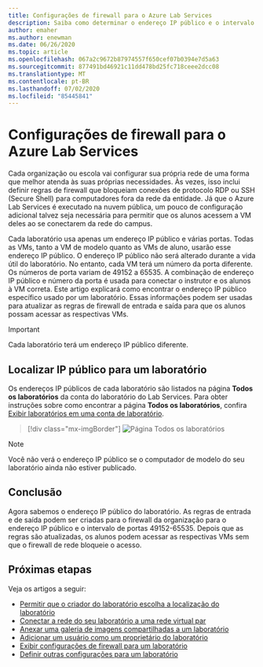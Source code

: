 ```yaml
---
title: Configurações de firewall para o Azure Lab Services
description: Saiba como determinar o endereço IP público e o intervalo de números da porta de máquinas virtuais em um laboratório para que as informações possam ser adicionadas às regras de firewall.
author: emaher
ms.author: enewman
ms.date: 06/26/2020
ms.topic: article
ms.openlocfilehash: 067a2c9672b87974557f650cef07b0394e7d5a63
ms.sourcegitcommit: 877491bd46921c11dd478bd25fc718ceee2dcc08
ms.translationtype: MT
ms.contentlocale: pt-BR
ms.lasthandoff: 07/02/2020
ms.locfileid: "85445841"
---
```

# <a name="firewall-settings-for-azure-lab-services"></a>Configurações de firewall para o Azure Lab Services

Cada organização ou escola vai configurar sua própria rede de uma forma que melhor atenda às suas próprias necessidades.  Às vezes, isso inclui definir regras de firewall que bloqueiam conexões de protocolo RDP ou SSH (Secure Shell) para computadores fora da rede da entidade.  Já que o Azure Lab Services é executado na nuvem pública, um pouco de configuração adicional talvez seja necessária para permitir que os alunos acessem a VM deles ao se conectarem da rede do campus.

Cada laboratório usa apenas um endereço IP público e várias portas.  Todas as VMs, tanto a VM de modelo quanto as VMs de aluno, usarão esse endereço IP público.  O endereço IP público não será alterado durante a vida útil do laboratório.  No entanto, cada VM terá um número da porta diferente.  Os números de porta variam de 49152 a 65535.  A combinação de endereço IP público e número da porta é usada para conectar o instrutor e os alunos à VM correta.  Este artigo explicará como encontrar o endereço IP público específico usado por um laboratório.  Essas informações podem ser usadas para atualizar as regras de firewall de entrada e saída para que os alunos possam acessar as respectivas VMs.

>[!IMPORTANT]
>Cada laboratório terá um endereço IP público diferente.

## <a name="find-public-ip-for-a-lab"></a>Localizar IP público para um laboratório

Os endereços IP públicos de cada laboratório são listados na página **Todos os laboratórios** da conta do laboratório do Lab Services.  Para obter instruções sobre como encontrar a página **Todos os laboratórios**, confira [Exibir laboratórios em uma conta de laboratório](manage-labs.md#view-labs-in-a-lab-account).  

> [!div class="mx-imgBorder"]
> ![Página Todos os laboratórios](./media/how-to-configure-firewall-settings/all-labs-properties.png)

>[!NOTE]
>Você não verá o endereço IP público se o computador de modelo do seu laboratório ainda não estiver publicado.

## <a name="conclusion"></a>Conclusão

Agora sabemos o endereço IP público do laboratório.  As regras de entrada e de saída podem ser criadas para o firewall da organização para o endereço IP público e o intervalo de portas 49152-65535.  Depois que as regras são atualizadas, os alunos podem acessar as respectivas VMs sem que o firewall de rede bloqueie o acesso.

## <a name="next-steps"></a>Próximas etapas
Veja os artigos a seguir:

- [Permitir que o criador do laboratório escolha a localização do laboratório](allow-lab-creator-pick-lab-location.md)
- [Conectar a rede do seu laboratório a uma rede virtual par](how-to-connect-peer-virtual-network.md)
- [Anexar uma galeria de imagens compartilhadas a um laboratório](how-to-attach-detach-shared-image-gallery.md)
- [Adicionar um usuário como um proprietário do laboratório](how-to-add-user-lab-owner.md)
- [Exibir configurações de firewall para um laboratório](how-to-configure-firewall-settings.md)
- [Definir outras configurações para um laboratório](how-to-configure-lab-accounts.md)
